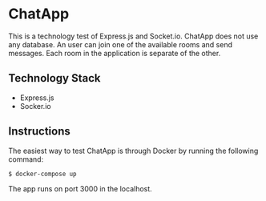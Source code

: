 # ChatApp

This is a technology test of Express.js and Socket.io. ChatApp does not use any database. An user can join one of the available rooms and send messages. Each room in the application is separate of the other. 

## Technology Stack
- Express.js
- Socker.io
## Instructions

The easiest way to test ChatApp is through Docker by running the following command:

```bash
$ docker-compose up
```

The app runs on port 3000 in the localhost.


